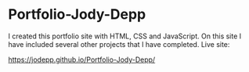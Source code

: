 # Portfolio-Jody-Depp
I created this portfolio site with HTML, CSS and JavaScript. 
On this site I have included several other projects that I have completed. 
Live site: 

https://jodepp.github.io/Portfolio-Jody-Depp/
